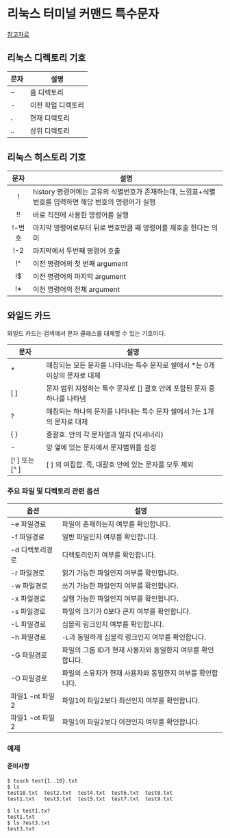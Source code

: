 # 리눅스 터미널 커맨드 특수문자

[참고자료](https://inpa.tistory.com/entry/LINUX-%F0%9F%93%9A-%EC%89%98-%ED%8A%B9%EC%88%98%EB%AC%B8%EC%9E%90-%EA%B8%B0%ED%98%B8-%EC%82%AC%EC%9A%A9-%EC%A0%95%EB%A6%AC-%EC%99%80%EC%9D%BC%EB%93%9C%EC%B9%B4%EB%93%9C-%EC%9D%B8%EC%9A%A9%EB%B6%80%ED%98%B8-%EB%8B%A4%EC%A4%91%EB%AA%85%EB%A0%B9%EC%96%B4-%EB%94%B0%EC%98%B4%ED%91%9C)

## 리눅스 디렉토리 기호
| 문자 | 설명              |
| ---- | ----------------- |
| ~    | 홈 디렉토리        |
| -    | 이전 작업 디렉토리 |
| .    | 현재 디렉토리      |
| ..   | 상위 디렉토리      |


## 리눅스 히스토리 기호
| 문자 | 설명                                                                                                              |
|:----:|-------------------------------------------------------------------------------------------------------------------|
| !    | history 명령어에는 고유의 식별번호가 존재하는데, 느낌표+식별번호를 입력하면 해당 번호의 명령어가 실행                    |
| !!   | 바로 직전에 사용한 명령어를 실행                                                                                     |
| !-번호 | 마지막 명령어로부터 뒤로 번호만큼 째 명령어를 재호출 한다는 의미                                                     |
| !-2  | 마지막에서 두번째 명령어 호출                                                                                        |
| !^   | 이전 명령어의 첫 번째 argument                                                                                       |
| !$   | 이전 명령어의 마지막 argument                                                                                        |
| !*   | 이전 명령어의 전체 argument                                                                                          |


## 와일드 카드
와일드 카드는 검색에서 문자 클래스를 대체할 수 있는 기호이다.


| 문자 | 설명                                                         |
|------|--------------------------------------------------------------|
| *    | 매칭되는 모든 문자를 나타내는 특수 문자로 쉘에서 *는 0개 이상의 문자로 대체 |
| [ ]  | 문자 범위 지정하는 특수 문자로 [] 괄호 안에 포함된 문자 중 하나를 나타냄       |
| ?    | 매칭되는 하나의 문자를 나타내는 특수 문자 쉘에서 ?는 1개의 문자로 대체 |
| { }  | 중괄호. 안의 각 문자열과 일치 (딕셔너리)                       |
| -    | 양 옆에 있는 문자에서 문자범위를 설정                             |
| [! ] 또는 [^ ] | [ ] 의 여집합. 즉, 대괄호 안에 있는 문자를 모두 제외           |


### 주요 파일 및 디렉토리 관련 옵션
| 옵션 | 설명 |
|-----|-----|
| -e 파일경로 | 파일이 존재하는지 여부를 확인합니다. |
| -f 파일경로 | 일반 파일인지 여부를 확인합니다. |
| -d 디렉토리경로 | 디렉토리인지 여부를 확인합니다. |
| -r 파일경로 | 읽기 가능한 파일인지 여부를 확인합니다. |
| -w 파일경로 | 쓰기 가능한 파일인지 여부를 확인합니다. |
| -x 파일경로 | 실행 가능한 파일인지 여부를 확인합니다. |
| -s 파일경로 | 파일의 크기가 0보다 큰지 여부를 확인합니다. |
| -L 파일경로 | 심볼릭 링크인지 여부를 확인합니다. |
| -h 파일경로 | `-L`과 동일하게 심볼릭 링크인지 여부를 확인합니다. |
| -G 파일경로 | 파일의 그룹 ID가 현재 사용자와 동일한지 여부를 확인합니다. |
| -O 파일경로 | 파일의 소유자가 현재 사용자와 동일한지 여부를 확인합니다. |
| 파일1 -nt 파일2 | 파일1이 파일2보다 최신인지 여부를 확인합니다. |
| 파일1 -ot 파일2 | 파일1이 파일2보다 이전인지 여부를 확인합니다. |




### 예제

#### 준비사항
```shell
$ touch test{1..10}.txt
$ ls
test10.txt  test2.txt  test4.txt  test6.txt  test8.txt
test1.txt   test3.txt  test5.txt  test7.txt  test9.txt
```

```shell
$ ls test1.tx?
test1.txt
$ ls ?est3.txt
test3.txt
```